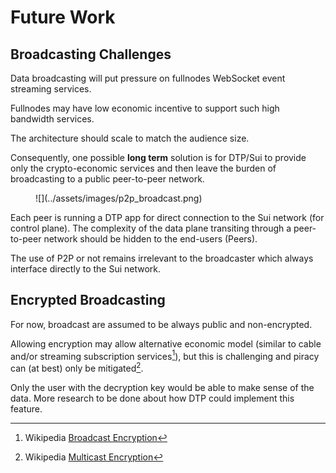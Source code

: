 
# Future Work

## **Broadcasting Challenges**

Data broadcasting will put pressure on fullnodes WebSocket event streaming services.

Fullnodes may have low economic incentive to support such high bandwidth services.

The architecture should scale to match the audience size.

Consequently, one possible **long term** solution is for DTP/Sui to provide only the crypto-economic services and then leave the burden of broadcasting to a public peer-to-peer network.

<figure markdown>![](../assets/images/p2p_broadcast.png)</figure>

Each peer is running a DTP app for direct connection to the Sui network (for control plane). The complexity of the data plane transiting through a peer-to-peer network should be hidden to the end-users (Peers).&#x20;

The use of P2P or not remains irrelevant to the broadcaster which always interface directly to the Sui network.

## **Encrypted Broadcasting**

For now, broadcast are assumed to be always public and non-encrypted.

Allowing encryption may allow alternative economic model (similar to cable and/or streaming subscription services[^1]), but this is challenging and piracy can (at best) only be mitigated[^2].

Only the user with the decryption key would be able to make sense of the data. More research to be done about how DTP could implement this feature.


[^1]: Wikipedia [Broadcast Encryption](https://en.wikipedia.org/wiki/Broadcast\_encryption)

[^2]: Wikipedia [Multicast Encryption](https://en.wikipedia.org/wiki/Multicast\_encryption)